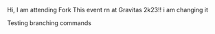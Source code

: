Hi, I am attending Fork This event rn at Gravitas 2k23!!
i am changing it

Testing branching commands